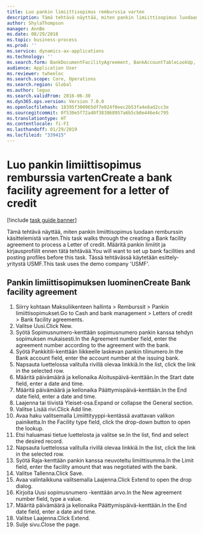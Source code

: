 ```yaml
---
title: Luo pankin limiittisopimus remburssia varten
description: Tämä tehtävä näyttää, miten pankin limiittisopimus luodaan remburssin käsittelemistä varten.
author: ShylaThompson
manager: AnnBe
ms.date: 08/29/2018
ms.topic: business-process
ms.prod: ''
ms.service: dynamics-ax-applications
ms.technology: ''
ms.search.form: BankDocumentFacilityAgreement, BankAccountTableLookUp, BankDocumentFacilityAgreementExtension, DefaultDashboard
audience: Application User
ms.reviewer: twheeloc
ms.search.scope: Core, Operations
ms.search.region: Global
ms.author: leguo
ms.search.validFrom: 2016-06-30
ms.dyn365.ops.version: Version 7.0.0
ms.openlocfilehash: 18395f300965df7e024f0eec2b53fa4e8ad2cc3e
ms.sourcegitcommit: 0f530e5f72a40f383868957a6b5cb0e446e4c795
ms.translationtype: HT
ms.contentlocale: fi-FI
ms.lasthandoff: 01/29/2019
ms.locfileid: "339415"
---
```

# <a name="create-a-bank-facility-agreement-for-a-letter-of-credit"></a><span data-ttu-id="c3582-103">Luo pankin limiittisopimus remburssia varten</span><span class="sxs-lookup"><span data-stu-id="c3582-103">Create a bank facility agreement for a letter of credit</span></span>

[!include [task guide banner](../../includes/task-guide-banner.md)]

<span data-ttu-id="c3582-104">Tämä tehtävä näyttää, miten pankin limiittisopimus luodaan remburssin käsittelemistä varten.</span><span class="sxs-lookup"><span data-stu-id="c3582-104">This task walks through the creating a Bank facility agreement to process a Letter of credit.</span></span> <span data-ttu-id="c3582-105">Määritä pankin limiitit ja kirjausprofiilit ennen tätä tehtävää.</span><span class="sxs-lookup"><span data-stu-id="c3582-105">You will want to set up bank facilities and posting profiles before this task.</span></span>  <span data-ttu-id="c3582-106">Tässä tehtävässä käytetään esittely-yritystä USMF.</span><span class="sxs-lookup"><span data-stu-id="c3582-106">This task uses the demo company 'USMF'.</span></span>  


## <a name="create-bank-facility-agreement"></a><span data-ttu-id="c3582-107">Pankin limiittisopimuksen luominen</span><span class="sxs-lookup"><span data-stu-id="c3582-107">Create Bank facility agreement</span></span>
1. <span data-ttu-id="c3582-108">Siirry kohtaan Maksuliikenteen hallinta > Remburssit > Pankin limiittisopimukset.</span><span class="sxs-lookup"><span data-stu-id="c3582-108">Go to Cash and bank management > Letters of credit > Bank facility agreements.</span></span>
2. <span data-ttu-id="c3582-109">Valitse Uusi.</span><span class="sxs-lookup"><span data-stu-id="c3582-109">Click New.</span></span>
3. <span data-ttu-id="c3582-110">Syötä Sopimusnumero-kenttään sopimusnumero pankin kanssa tehdyn sopimuksen mukaisesti.</span><span class="sxs-lookup"><span data-stu-id="c3582-110">In the Agreement number field, enter the agreement number according to the agreement with the bank.</span></span>
4. <span data-ttu-id="c3582-111">Syötä Pankkitili-kenttään liikkeelle laskevan pankin tilinumero.</span><span class="sxs-lookup"><span data-stu-id="c3582-111">In the Bank account field, enter the account number at the issuing bank.</span></span>
5. <span data-ttu-id="c3582-112">Napsauta luettelossa valitulla rivillä olevaa linkkiä.</span><span class="sxs-lookup"><span data-stu-id="c3582-112">In the list, click the link in the selected row.</span></span>
6. <span data-ttu-id="c3582-113">Määritä päivämäärä ja kellonaika Aloituspäivä-kenttään.</span><span class="sxs-lookup"><span data-stu-id="c3582-113">In the Start date field, enter a date and time.</span></span>
7. <span data-ttu-id="c3582-114">Määritä päivämäärä ja kellonaika Päättymispäivä-kenttään.</span><span class="sxs-lookup"><span data-stu-id="c3582-114">In the End date field, enter a date and time.</span></span>
8. <span data-ttu-id="c3582-115">Laajenna tai tiivistä Yleiset-osa.</span><span class="sxs-lookup"><span data-stu-id="c3582-115">Expand or collapse the General section.</span></span>
9. <span data-ttu-id="c3582-116">Valitse Lisää rivi.</span><span class="sxs-lookup"><span data-stu-id="c3582-116">Click Add line.</span></span>
10. <span data-ttu-id="c3582-117">Avaa haku valitsemalla Limiittityyppi-kentässä avattavan valikon painiketta.</span><span class="sxs-lookup"><span data-stu-id="c3582-117">In the Facility type field, click the drop-down button to open the lookup.</span></span>
11. <span data-ttu-id="c3582-118">Etsi haluamasi tietue luettelosta ja valitse se.</span><span class="sxs-lookup"><span data-stu-id="c3582-118">In the list, find and select the desired record.</span></span>
12. <span data-ttu-id="c3582-119">Napsauta luettelossa valitulla rivillä olevaa linkkiä.</span><span class="sxs-lookup"><span data-stu-id="c3582-119">In the list, click the link in the selected row.</span></span>
13. <span data-ttu-id="c3582-120">Syötä Raja-kenttään pankin kanssa neuvoteltu limiittisumma.</span><span class="sxs-lookup"><span data-stu-id="c3582-120">In the Limit field, enter the facility amount that was negotiated with the bank.</span></span>
14. <span data-ttu-id="c3582-121">Valitse Tallenna.</span><span class="sxs-lookup"><span data-stu-id="c3582-121">Click Save.</span></span>
15. <span data-ttu-id="c3582-122">Avaa valintaikkuna valitsemalla Laajenna.</span><span class="sxs-lookup"><span data-stu-id="c3582-122">Click Extend to open the drop dialog.</span></span>
16. <span data-ttu-id="c3582-123">Kirjoita Uusi sopimusnumero -kenttään arvo.</span><span class="sxs-lookup"><span data-stu-id="c3582-123">In the New agreement number field, type a value.</span></span>
17. <span data-ttu-id="c3582-124">Määritä päivämäärä ja kellonaika Päättymispäivä-kenttään.</span><span class="sxs-lookup"><span data-stu-id="c3582-124">In the End date field, enter a date and time.</span></span>
18. <span data-ttu-id="c3582-125">Valitse Laajenna.</span><span class="sxs-lookup"><span data-stu-id="c3582-125">Click Extend.</span></span>
19. <span data-ttu-id="c3582-126">Sulje sivu.</span><span class="sxs-lookup"><span data-stu-id="c3582-126">Close the page.</span></span>

